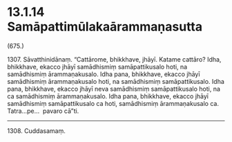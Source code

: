 # 13.1.14 Samāpattimūlakaārammaṇasutta

(675.)

1307\. Sāvatthinidānaṃ. “Cattārome, bhikkhave, jhāyī. Katame cattāro? Idha, bhikkhave, ekacco jhāyī samādhismiṃ samāpattikusalo hoti, na samādhismiṃ ārammaṇakusalo. Idha pana, bhikkhave, ekacco jhāyī samādhismiṃ ārammaṇakusalo hoti, na samādhismiṃ samāpattikusalo. Idha pana, bhikkhave, ekacco jhāyī neva samādhismiṃ samāpattikusalo hoti, na ca samādhismiṃ ārammaṇakusalo. Idha pana, bhikkhave, ekacco jhāyī samādhismiṃ samāpattikusalo ca hoti, samādhismiṃ ārammaṇakusalo ca. Tatra…pe…  pavaro cā”ti.

---

1308\. Cuddasamaṃ.
